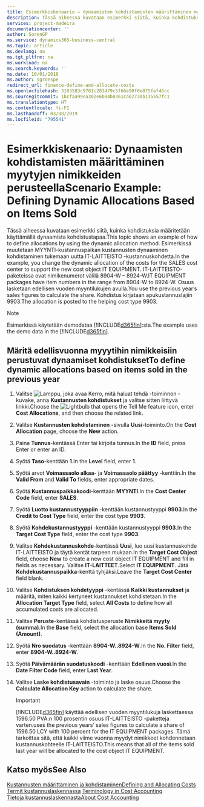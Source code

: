 ```yaml
---
title: Esimerkkiskenaario – dynaamisten kohdistamisten määrittäminen myytyjen nimikkeiden perusteella | Microsoft Docs
description: Tässä aiheessa kuvataan esimerkki siitä, kuinka kohdistuksia määritetään käyttämällä dynaamista kohdistustapaa.
services: project-madeira
documentationcenter: ''
author: SorenGP
ms.service: dynamics365-business-central
ms.topic: article
ms.devlang: na
ms.tgt_pltfrm: na
ms.workload: na
ms.search.keywords: ''
ms.date: 10/01/2018
ms.author: sgroespe
redirect_url: finance-define-and-allocate-costs
ms.openlocfilehash: 3103583c9781c283479c5f66e90f0e875faf46cc
ms.sourcegitcommit: 1bcfaa99ea302e6b84b8361ca02730b135557fc1
ms.translationtype: HT
ms.contentlocale: fi-FI
ms.lasthandoff: 03/08/2019
ms.locfileid: "795541"
---
```

# <a name="scenario-example-defining-dynamic-allocations-based-on-items-sold"></a><span data-ttu-id="e549f-103">Esimerkkiskenaario: Dynaamisten kohdistamisten määrittäminen myytyjen nimikkeiden perusteella</span><span class="sxs-lookup"><span data-stu-id="e549f-103">Scenario Example: Defining Dynamic Allocations Based on Items Sold</span></span>
<span data-ttu-id="e549f-104">Tässä aiheessa kuvataan esimerkki siitä, kuinka kohdistuksia määritetään käyttämällä dynaamista kohdistustapaa.</span><span class="sxs-lookup"><span data-stu-id="e549f-104">This topic shows an example of how to define allocations by using the dynamic allocation method.</span></span> <span data-ttu-id="e549f-105">Esimerkissä muutetaan MYYNTI-kustannuspaikan kustannusten dynaaminen kohdistaminen tukemaan uutta IT-LAITTEISTO -kustannuskohdetta.</span><span class="sxs-lookup"><span data-stu-id="e549f-105">In the example, you change the dynamic allocation of the costs for the SALES cost center to support the new cost object IT EQUIPMENT.</span></span> <span data-ttu-id="e549f-106">IT-LAITTEISTO-paketeissa ovat nimikenumerot välilä 8904-W – 8924-W.</span><span class="sxs-lookup"><span data-stu-id="e549f-106">IT EQUIPMENT packages have item numbers in the range from 8904-W to 8924-W.</span></span> <span data-ttu-id="e549f-107">Osuus lasketaan edellisen vuoden myyntilukujen avulla.</span><span class="sxs-lookup"><span data-stu-id="e549f-107">You use the previous year’s sales figures to calculate the share.</span></span> <span data-ttu-id="e549f-108">Kohdistus kirjataan apukustannuslajiin 9903.</span><span class="sxs-lookup"><span data-stu-id="e549f-108">The allocation is posted to the helping cost type 9903.</span></span>  

> [!NOTE]  
>  <span data-ttu-id="e549f-109">Esimerkissä käytetään demodataa [!INCLUDE[d365fin](includes/d365fin_md.md)]:sta.</span><span class="sxs-lookup"><span data-stu-id="e549f-109">The example uses the demo data in the [!INCLUDE[d365fin](includes/d365fin_md.md)].</span></span>  

## <a name="to-define-dynamic-allocations-based-on-items-sold-in-the-previous-year"></a><span data-ttu-id="e549f-110">Märitä edellisvuonna myyytihin nimikkeisiin perustuvat dynaamiset kohdistukset</span><span class="sxs-lookup"><span data-stu-id="e549f-110">To define dynamic allocations based on items sold in the previous year</span></span>  

1.  <span data-ttu-id="e549f-111">Valitse ![Lamppu, joka avaa Kerro, mitä haluat tehdä -toiminnon](media/ui-search/search_small.png "Kerro, mitä haluat tehdä") -kuvake, anna **Kustannusten kohdistukset** ja valitse sitten liittyvä linkki.</span><span class="sxs-lookup"><span data-stu-id="e549f-111">Choose the ![Lightbulb that opens the Tell Me feature](media/ui-search/search_small.png "Tell me what you want to do") icon, enter **Cost Allocations**, and then choose the related link.</span></span>  
2.  <span data-ttu-id="e549f-112">Valitse **Kustannusten kohdistaminen** -sivulla **Uusi**-toiminto.</span><span class="sxs-lookup"><span data-stu-id="e549f-112">On the **Cost Allocation** page, choose the **New** action.</span></span>  
3.  <span data-ttu-id="e549f-113">Paina **Tunnus**-kentässä Enter tai kirjoita tunnus.</span><span class="sxs-lookup"><span data-stu-id="e549f-113">In the **ID** field, press Enter or enter an ID.</span></span>  
4.  <span data-ttu-id="e549f-114">Syötä **Taso**-kenttään **1**.</span><span class="sxs-lookup"><span data-stu-id="e549f-114">In the **Level** field, enter **1**.</span></span>  
5.  <span data-ttu-id="e549f-115">Syötä arvot **Voimassaolo alkaa**- ja **Voimassaolo päättyy** -kenttiin.</span><span class="sxs-lookup"><span data-stu-id="e549f-115">In the **Valid From** and **Valid To** fields, enter appropriate dates.</span></span>  
6.  <span data-ttu-id="e549f-116">Syötä **Kustannuspaikkakoodi**-kenttään **MYYNTI**.</span><span class="sxs-lookup"><span data-stu-id="e549f-116">In the **Cost Center Code** field, enter **SALES**.</span></span>  
7.  <span data-ttu-id="e549f-117">Syötä **Luotto kustannustyyppiin** -kenttään kustannustyyppi **9903**.</span><span class="sxs-lookup"><span data-stu-id="e549f-117">In the **Credit to Cost Type** field, enter the cost type **9903**.</span></span>  
8.  <span data-ttu-id="e549f-118">Syötä **Kohdekustannustyyppi** -kenttään kustannustyyppi **9903**.</span><span class="sxs-lookup"><span data-stu-id="e549f-118">In the **Target Cost Type** field, enter the cost type **9903**.</span></span>  
9. <span data-ttu-id="e549f-119">Valitse **Kohdekustannuskohde**-kentässä **Uusi**, luo uusi kustannuskohde IT-LAITTEISTO ja täytä kentät tarpeen mukaan.</span><span class="sxs-lookup"><span data-stu-id="e549f-119">In the **Target Cost Object** field, choose **New** to create a new cost object IT EQUIPMENT and fill in fields as necessary.</span></span> <span data-ttu-id="e549f-120">Valitse **IT-LAITTEET**.</span><span class="sxs-lookup"><span data-stu-id="e549f-120">Select **IT EQUIPMENT**.</span></span> <span data-ttu-id="e549f-121">Jätä **Kohdekustannuspaikka**-kenttä tyhjäksi.</span><span class="sxs-lookup"><span data-stu-id="e549f-121">Leave the **Target Cost Center** field blank.</span></span>  
10. <span data-ttu-id="e549f-122">Valitse **Kohdistuksen kohdetyyppi** -kentässä **Kaikki kustannukset** ja määritä, miten kaikki kertyneet kustannukset kohdistetaan.</span><span class="sxs-lookup"><span data-stu-id="e549f-122">In the **Allocation Target Type** field, select **All Costs** to define how all accumulated costs are allocated.</span></span>  
11. <span data-ttu-id="e549f-123">Valitse **Peruste**-kentässä kohdistusperuste **Nimikkeitä myyty (summa)**.</span><span class="sxs-lookup"><span data-stu-id="e549f-123">In the **Base** field, select the allocation base **Items Sold (Amount)**.</span></span>  
12. <span data-ttu-id="e549f-124">Syötä **Nro suodatus** -kenttään **8904-W..8924-W**.</span><span class="sxs-lookup"><span data-stu-id="e549f-124">In the **No. Filter** field, enter **8904-W..8924-W**.</span></span>  
13. <span data-ttu-id="e549f-125">Syötä **Päivämäärän suodatuskoodi** -kenttään **Edellinen vuosi**.</span><span class="sxs-lookup"><span data-stu-id="e549f-125">In the **Date Filter Code** field, enter **Last Year**.</span></span>  
14. <span data-ttu-id="e549f-126">Valitse **Laske kohdistusavain** -toiminto ja laske osuus.</span><span class="sxs-lookup"><span data-stu-id="e549f-126">Choose the **Calculate Allocation Key** action to calculate the share.</span></span>  

    > [!IMPORTANT]  
    >  [!INCLUDE[d365fin](includes/d365fin_md.md)] <span data-ttu-id="e549f-127">käyttää edellisen vuoden myyntilukuja laskettaessa 1596.50 PVA:n 100 prosentin osuus IT-LAITTEISTO -paketteja varten.</span><span class="sxs-lookup"><span data-stu-id="e549f-127">uses the previous years’ sales figures to calculate a share of 1596.50 LCY with 100 percent for the IT EQUIPMENT packages.</span></span> <span data-ttu-id="e549f-128">Tämä tarkoittaa sitä, että kaikki viime vuonna myydyt nimikkeet kohdennetaan kustannuskohteelle IT-LAITTEISTO.</span><span class="sxs-lookup"><span data-stu-id="e549f-128">This means that all of the items sold last year will be allocated to the cost object IT EQUIPMENT.</span></span>  

## <a name="see-also"></a><span data-ttu-id="e549f-129">Katso myös</span><span class="sxs-lookup"><span data-stu-id="e549f-129">See Also</span></span>  
[<span data-ttu-id="e549f-130">Kustannusten määrittäminen ja kohdistaminen</span><span class="sxs-lookup"><span data-stu-id="e549f-130">Defining and Allocating Costs</span></span>](finance-define-and-allocate-costs.md)  
<span data-ttu-id="e549f-131">[Termit kustannuslaskennassa](finance-terminology-in-cost-accounting.md) </span><span class="sxs-lookup"><span data-stu-id="e549f-131">[Terminology in Cost Accounting](finance-terminology-in-cost-accounting.md) </span></span>  
[<span data-ttu-id="e549f-132">Tietoja kustannuslaskennasta</span><span class="sxs-lookup"><span data-stu-id="e549f-132">About Cost Accounting</span></span>](finance-about-cost-accounting.md)
